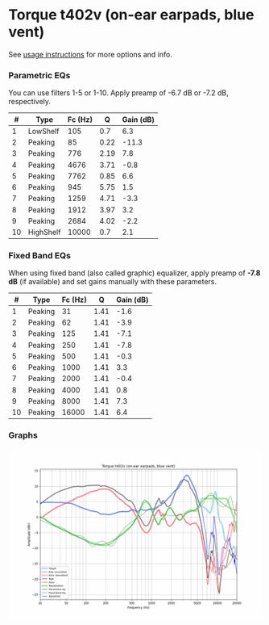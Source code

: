 # Torque t402v (on-ear earpads, blue vent)
See [usage instructions](https://github.com/jaakkopasanen/AutoEq#usage) for more options and info.

### Parametric EQs
You can use filters 1-5 or 1-10. Apply preamp of -6.7 dB or -7.2 dB, respectively.

|   # | Type      |   Fc (Hz) |    Q |   Gain (dB) |
|-----|-----------|-----------|------|-------------|
|   1 | LowShelf  |       105 | 0.7  |         6.3 |
|   2 | Peaking   |        85 | 0.22 |       -11.3 |
|   3 | Peaking   |       776 | 2.19 |         7.8 |
|   4 | Peaking   |      4676 | 3.71 |        -0.8 |
|   5 | Peaking   |      7762 | 0.85 |         6.6 |
|   6 | Peaking   |       945 | 5.75 |         1.5 |
|   7 | Peaking   |      1259 | 4.71 |        -3.3 |
|   8 | Peaking   |      1912 | 3.97 |         3.2 |
|   9 | Peaking   |      2684 | 4.02 |        -2.2 |
|  10 | HighShelf |     10000 | 0.7  |         2.1 |

### Fixed Band EQs
When using fixed band (also called graphic) equalizer, apply preamp of **-7.8 dB** (if available) and set gains manually with these parameters.

|   # | Type    |   Fc (Hz) |    Q |   Gain (dB) |
|-----|---------|-----------|------|-------------|
|   1 | Peaking |        31 | 1.41 |        -1.6 |
|   2 | Peaking |        62 | 1.41 |        -3.9 |
|   3 | Peaking |       125 | 1.41 |        -7.1 |
|   4 | Peaking |       250 | 1.41 |        -7.8 |
|   5 | Peaking |       500 | 1.41 |        -0.3 |
|   6 | Peaking |      1000 | 1.41 |         3.3 |
|   7 | Peaking |      2000 | 1.41 |        -0.4 |
|   8 | Peaking |      4000 | 1.41 |         0.8 |
|   9 | Peaking |      8000 | 1.41 |         7.3 |
|  10 | Peaking |     16000 | 1.41 |         6.4 |

### Graphs
![](./Torque%20t402v%20(on-ear%20earpads,%20blue%20vent).png)
